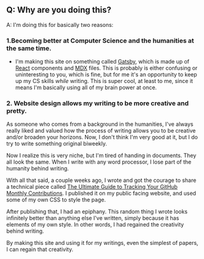 ## Q: Why are you doing this?
 A: I'm doing this for basically two reasons:

### 1.Becoming better at Computer Science and the humanities at the same time.
   - I'm making this site on something called [Gatsby](https://www.gatsbyjs.com/), which is made up of [React](https://reactjs.org/) components and [MDX](https://mdxjs.com/) files. This is probably is either confusing or uninteresting to you, which is fine, but for me it's an opportunity to keep up my CS skills *while* writing. This is super cool, at least to me, since it means I'm basically using all of my brain power at once.
### 2. Website design allows my writing to be more creative and pretty.
  As someone who comes from a background in the humanities, I've always really liked and valued how the process of writing allows you to be creative and/or broaden your horizons. Now, I don't think I'm very good at it, but I do try to write something original biweekly.

  Now I realize this is very niche, but I'm tired of handing in documents. They all look the same. When I write with any word processor, I lose part of the humanity behind writing.

  With all that said, a couple weeks ago, I wrote and got the courage to share a technical piece called  [The Ultimate Guide to Tracking Your GitHub Monthly Contributions](https://acrose99.github.io/blog/The%20Ultimate%20Guide%20to%20Tracking%20Your%20GitHub%20Monthly%20Contributions.html). I published it on my public facing website, and used some of my own CSS to style the page.

  After publishing that, I had an epiphany. This random thing I wrote looks infinitely better than anything else I've written, simply because it has elements of my own style. In other words, I had regained the creativity behind writing.

  By making this site and using it for my writings, even the simplest of papers, I can regain that creativity.


